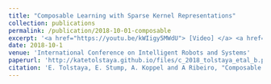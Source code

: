 ```yaml
---
title: "Composable Learning with Sparse Kernel Representations"
collection: publications
permalink: /publication/2018-10-01-composable
excerpt: '<a href="https://youtu.be/kWIigy5MWdU"> [Video] </a> <a href="http://katetolstaya.github.io/files/Composable_Learning_Poster.pdf"> [Poster] </a>  </a> <a href="http://katetolstaya.github.io/files/Composable_Learning_slides.pdf"> [Slides] </a> <a href="https://github.com/katetolstaya/kernelrl"> [Code] </a> '
date: 2018-10-1
venue: 'International Conference on Intelligent Robots and Systems'
paperurl: 'http://katetolstaya.github.io/files/c_2018_tolstaya_etal_b.pdf'
citation: 'E. Tolstaya, E. Stump, A. Koppel and A Ribeiro, "Composable Learning with Sparse Kernel Representations", International Conference on Intelligent Robots and Systems (IROS), Oct 1-5, 2018.'
---
```


